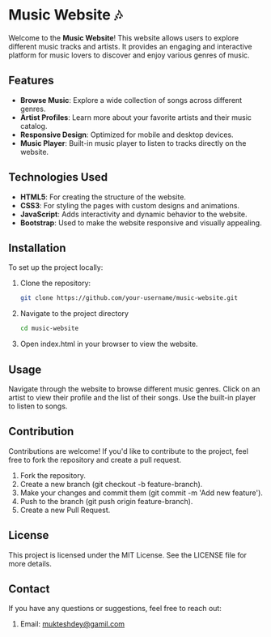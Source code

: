 # Music Website 🎶

Welcome to the **Music Website**! This website allows users to explore different music tracks and artists. It provides an engaging and interactive platform for music lovers to discover and enjoy various genres of music.

## Features

- **Browse Music**: Explore a wide collection of songs across different genres.
- **Artist Profiles**: Learn more about your favorite artists and their music catalog.
- **Responsive Design**: Optimized for mobile and desktop devices.
- **Music Player**: Built-in music player to listen to tracks directly on the website.

## Technologies Used

- **HTML5**: For creating the structure of the website.
- **CSS3**: For styling the pages with custom designs and animations.
- **JavaScript**: Adds interactivity and dynamic behavior to the website.
- **Bootstrap**: Used to make the website responsive and visually appealing.
  
## Installation

To set up the project locally:

1. Clone the repository:
   ```bash
   git clone https://github.com/your-username/music-website.git
2. Navigate to the project directory
   ```bash
   cd music-website
3. Open index.html in your browser to view the website.

## Usage
Navigate through the website to browse different music genres.
Click on an artist to view their profile and the list of their songs.
Use the built-in player to listen to songs.

## Contribution
Contributions are welcome! If you'd like to contribute to the project, feel free to fork the repository and create a pull request.

1. Fork the repository.
2. Create a new branch (git checkout -b feature-branch).
3. Make your changes and commit them (git commit -m 'Add new feature').
4. Push to the branch (git push origin feature-branch).
5. Create a new Pull Request.

## License
This project is licensed under the MIT License. See the LICENSE file for more details.

## Contact
If you have any questions or suggestions, feel free to reach out:

1. Email: mukteshdey@gamil.com

